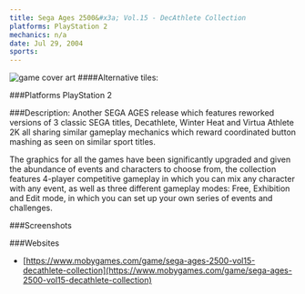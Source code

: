 ```yaml
---
title: Sega Ages 2500&#x3a; Vol.15 - DecAthlete Collection
platforms: PlayStation 2
mechanics: n/a
date: Jul 29, 2004  
sports: 
---
```

![game cover art](https://www.mobygames.com/images/covers/s/213737-sega-ages-2500-vol-15-decathlete-collection-playstation-2-front-cover.jpg "Logo")
####Alternative tiles:

###Platforms
PlayStation 2

###Description: 
Another SEGA AGES release which features reworked versions of 3 classic SEGA titles, Decathlete, Winter Heat and Virtua Athlete 2K all sharing similar gameplay mechanics which reward coordinated button mashing as seen on similar sport titles.

The graphics for all the games have been significantly upgraded and given the abundance of events and characters to choose from, the collection features 4-player competitive gameplay in which you can mix any character with any event, as well as three different gameplay modes: Free, Exhibition and Edit mode, in which you can set up your own series of events and challenges.


###Screenshots

###Websites
* [https://www.mobygames.com/game/sega-ages-2500-vol15-decathlete-collection](https://www.mobygames.com/game/sega-ages-2500-vol15-decathlete-collection)